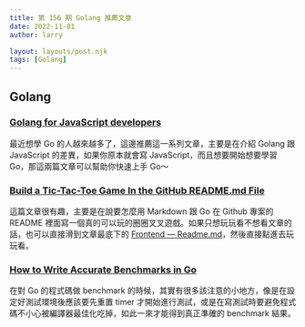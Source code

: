 ```yaml
---
title: 第 156 期 Golang 推薦文章
date: 2022-11-01
author: larry

layout: layouts/post.njk
tags: [Golang]
---
```


## Golang

### [Golang for JavaScript developers](https://deepu.tech/golang-for-javascript-developers-part-1/)

最近想學 Go 的人越來越多了，這邊推薦這一系列文章，主要是在介紹 Golang 跟 JavaScript 的差異，如果你原本就會寫 JavaScript，而且想要開始想要學習 Go，那這兩篇文章可以幫助你快速上手 Go～

### [Build a Tic-Tac-Toe Game In the GitHub README.md File](https://betterprogramming.pub/play-tic-tac-toe-from-github-readme-md-file-754539603380)

這篇文章很有趣，主要是在說要怎麼用 Markdown 跟 Go 在 Github 專案的 README 裡面寫一個真的可以玩的圈圈叉叉遊戲。如果只想玩玩看不想看文章的話，也可以直接滑到文章最底下的 [Frontend — Readme.md](https://github.com/sridhar-sp/tic-tac-toe)，然後直接點進去玩玩看。

### [How to Write Accurate Benchmarks in Go](https://teivah.medium.com/how-to-write-accurate-benchmarks-in-go-4266d7dd1a95)

在對 Go 的程式碼做 benchmark 的時候，其實有很多該注意的小地方，像是在設定好測試環境後應該要先重置 timer 才開始進行測試，或是在寫測試時要避免程式碼不小心被編譯器最佳化吃掉，如此一來才能得到真正準確的 benchmark 結果。
